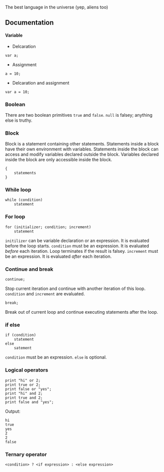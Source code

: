The best language in the universe (yep, aliens too)

## Documentation
#### Variable
- Delcaration
```
var a;
```
- Assignment
```
a = 10;
```
- Delcaration and assignment
```
var a = 10;
```
### Boolean
There are two boolean primitives `true` and `false`. `null` is falsey; anything else is truthy.
### Block
Block is a statement containing other statements. Statements inside a block have their own environment with variables. Statements inside the block can access and modify variables declared outside the block. Variables declared inside the block are only accessible inside the block.
```
{
    statements
}
```
### While loop
```
while (condition)
    statement
```

### For loop
```
for (initializer; condition; increment)
    statement
```
`initilizer` can be variable declaration or an expression. It is evaluated before the loop starts. `condition` must be an expression. It is evaluated *before* each iteration. Loop terminates if the result is falsey. `increment` must be an expression. It is evaluated *after* each iteration.
### Continue and break
```
continue;
```
Stop current iteration and continue with another iteration of this loop. `condition` and `increment` are evaluated.
```
break;
```
Break out of current loop and continue executing statements after the loop.
### if else
```
if (condition)
    statement
else
    satement
```
`condition` must be an expression. `else` is optional.
### Logical operators
```
print "hi" or 2;
print true or 2;
print false or "yes";
print "hi" and 2;
print true and 2;
print false and "yes";
```
Output:
```
hi
true
yes
2
2
false
```
### Ternary operator
```
<condition> ? <if expression> : <else expression>
```
